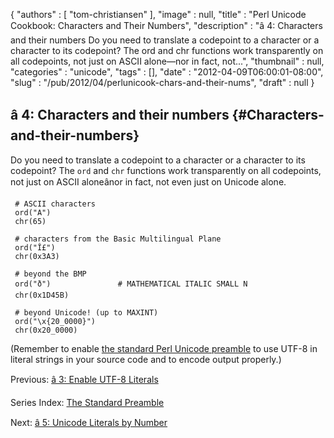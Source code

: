 {
   "authors" : [
      "tom-christiansen"
   ],
   "image" : null,
   "title" : "Perl Unicode Cookbook: Characters and Their Numbers",
   "description" : "â 4: Characters and their numbers Do you need to translate a codepoint to a character or a character to its codepoint? The ord and chr functions work transparently on all codepoints, not just on ASCII alone&mdash;nor in fact, not...",
   "thumbnail" : null,
   "categories" : "unicode",
   "tags" : [],
   "date" : "2012-04-09T06:00:01-08:00",
   "slug" : "/pub/2012/04/perlunicook-chars-and-their-nums",
   "draft" : null
}





â 4: Characters and their numbers {#Characters-and-their-numbers}
---------------------------------

Do you need to translate a codepoint to a character or a character to
its codepoint? The `ord` and `chr` functions work transparently on all
codepoints, not just on ASCII aloneânor in fact, not even just on
Unicode alone.

     # ASCII characters
     ord("A")
     chr(65)

     # characters from the Basic Multilingual Plane
     ord("Î£")
     chr(0x3A3)

     # beyond the BMP
     ord("ð")               # MATHEMATICAL ITALIC SMALL N
     chr(0x1D45B)

     # beyond Unicode! (up to MAXINT)
     ord("\x{20_0000}")
     chr(0x20_0000)

(Remember to enable [the standard Perl Unicode
preamble](/media/_pub_2012_04_perlunicook-chars-and-their-nums/perlunicook-standard-preamble.html)
to use UTF-8 in literal strings in your source code and to encode output
properly.)

Previous: [â 3: Enable UTF-8
Literals](/media/_pub_2012_04_perlunicook-chars-and-their-nums/perlunicook-enable-utf-8-literals.html)

Series Index: [The Standard
Preamble](/media/_pub_2012_04_perlunicook-chars-and-their-nums/perlunicook-standard-preamble.html)

Next: [â 5: Unicode Literals by
Number](/media/_pub_2012_04_perlunicook-chars-and-their-nums/perlunicook-unicode-literals-by-number.html)



